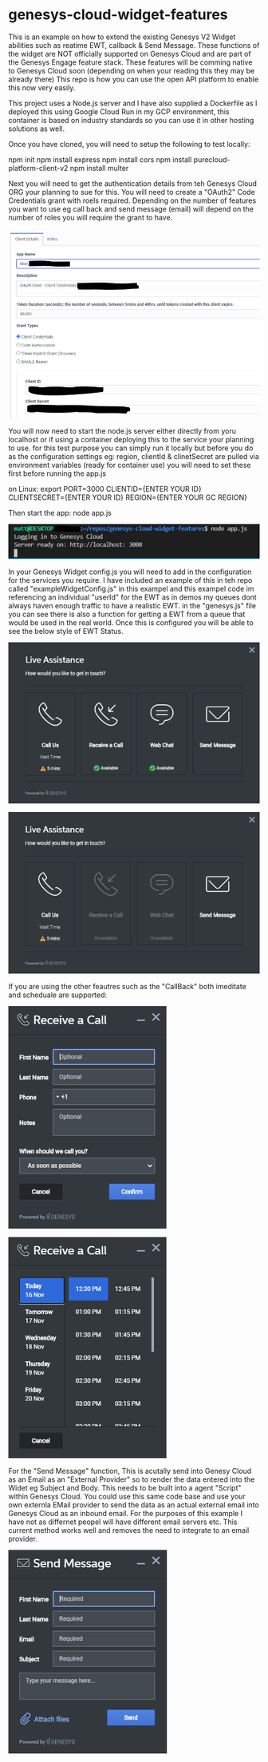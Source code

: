 # genesys-cloud-widget-features
This is an example on how to extend the existing Genesys V2 Widget abilities such as reatime EWT, callback & Send Message. These functions of the widget are NOT officially supported on Genesys Cloud and are part of the Genesys Engage feature stack. These features will be comming native to Genesys Cloud soon (depending on when your reading this they may be already there) This repo is how you can use the open API platform to enable this now very easily.

This project uses a Node.js server and I have also supplied a Dockerfile as I deployed this using Google Cloud Run in my GCP environment, this container is based on industry standards so you can use it in other hosting solutions as well.

Once you have cloned, you will need to setup the following to test locally:

npm init
npm install express
npm install cors
npm install purecloud-platform-client-v2
npm install multer

Next you will need to get the authentication details from teh Genesys Cloud ORG your planning to sue for this. You will need to create a "OAuth2" Code Credentials grant with roels required. Depending on the number of features you want to use eg call back and send message (email) will depend on the number of roles you will require the grant to have.

![](/docs/images/screenShot1.png?raw=true)

You will now need to start the node.js server either directly from yoru localhost or if using a container deploying this to the service your planning to use. for this test purpose you can simply run it locally but before you do as the configuration settings eg: region, clientId & clinetSecret are pulled via environment variables (ready for container use) you will need to set these first before running the app.js

on Linux: export PORT=3000 CLIENTID={ENTER YOUR ID} CLIENTSECRET={ENTER YOUR ID} REGION={ENTER YOUR GC REGION}

Then start the app: node app.js

![](/docs/images/screenShot2.png?raw=true)

In your Genesys Widget config.js you will need to add in the configuration for the services you require. I have included an example of this in teh repo called "exampleWidgetConfig.js" in this exampel and this exampel code im referencing an individual "userId" for the EWT as in demos my queues dont always haven enough traffic to have a realistic EWT. in the "genesys.js" file you can see there is also a function for getting a EWT from a queue that would be used in the real world. Once this is configured you will be able to see the below style of EWT Status.

![](/docs/images/screenShot3.png?raw=true)

![](/docs/images/screenShot4.png?raw=true)

If you are using the other feautres such as the "CallBack" both imeditate and scheduale are supported:

![](/docs/images/screenShot5.png?raw=true)

![](/docs/images/screenShot6.png?raw=true)

For the "Send Message" function, This is acutally send into Genesy Cloud as an Email as an "External Provider" so to render the data entered into the Widet eg Subject and Body. This needs to be built into a agent "Script" within Genesys Cloud. You could use this same code base and use your own externla EMail provider to send the data as an actual external email into Genesys Cloud as an inbound email. For the purposes of this example I have not as differnet peopel will have different email servers etc. This current method works well and removes the need to integrate to an email provider.

![](/docs/images/screenShot7.png?raw=true)